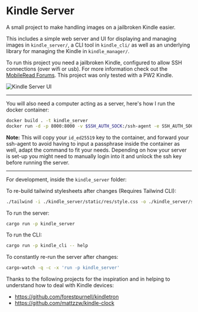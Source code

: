 # Kindle Server

A small project to make handling images on a jailbroken Kindle easier.

This includes a simple web server and UI for displaying and managing images in `kindle_server/`, a CLI tool in `kindle_cli/` as well as an underlying library for managing the Kindle in `kindle_manager/`.

To run this project you need a jailbroken Kindle, configured to allow SSH connections (over wifi or usb). For more information check out the [MobileRead Forums](https://www.mobileread.com/forums/showthread.php?t=320564). This project was only tested with a PW2 Kindle.

![Kindle Server UI](https://github.com/user-attachments/assets/6dfc2c4f-db49-4109-ab05-ee4b71e561e6)

---

You will also need a computer acting as a server, here's how I run the docker container:

```bash
docker build . -t kindle_server
docker run -d -p 8000:8000 -v $SSH_AUTH_SOCK:/ssh-agent -e SSH_AUTH_SOCK=/ssh-agent -v ~/.ssh/id_ed25519:/root/.ssh/id_ed25519:ro -v ~/.ssh/known_hosts:/root/.ssh/known_hosts:ro --rm --name kindle kindle_server
```

**Note:** This will copy your `id_ed25519` key to the container, and forward your ssh-agent to avoid having to input a passphrase inside the container as well, adapt the command to fit your needs. Depending on how your server is set-up you might need to manually login into it and unlock the ssh key before running the server.

--- 

For development, inside the `kindle_server` folder:

To re-build tailwind stylesheets after changes (Requires Tailwind CLI):
```bash
./tailwind -i ./kindle_server/static/res/style.css -o ./kindle_server/static/res/tw.css --watch
```

To run the server:
```bash
cargo run -p kindle_server
```

To run the CLI:
```bash
cargo run -p kindle_cli -- help
```

To constantly re-run the server after changes:
```bash
cargo-watch -q -c -x 'run -p kindle_server'
```

Thanks to the following projects for the inspiration and in helping to understand how to deal with Kindle devices:

- https://github.com/forestpurnell/kindletron
- https://github.com/mattzzw/kindle-clock
